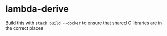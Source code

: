 # lambda-derive

Build this with `stack build --docker` to ensure that shared C libraries are in the correct places
